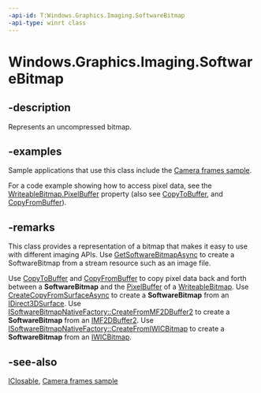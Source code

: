 ```yaml
---
-api-id: T:Windows.Graphics.Imaging.SoftwareBitmap
-api-type: winrt class
---
```


<!-- Class syntax.
public class SoftwareBitmap : Windows.Foundation.IClosable, Windows.Graphics.Imaging.ISoftwareBitmap
-->

# Windows.Graphics.Imaging.SoftwareBitmap

## -description
Represents an uncompressed bitmap.

## -examples

Sample applications that use this class include the [Camera frames sample](/samples/microsoft/windows-universal-samples/cameraframes/).

For a code example showing how to access pixel data, see the [WriteableBitmap.PixelBuffer](/uwp/api/windows.ui.xaml.media.imaging.writeablebitmap.pixelbuffer) property (also see [CopyToBuffer](softwarebitmap_copytobuffer_1167750415.md), and [CopyFromBuffer](softwarebitmap_copyfrombuffer_50356126.md)).

## -remarks
This class provides a representation of a bitmap that makes it easy to use with different imaging APIs. Use [GetSoftwareBitmapAsync](bitmapdecoder_getsoftwarebitmapasync_1163471917.md) to create a SoftwareBitmap from a stream resource such as an image file.

Use [CopyToBuffer](softwarebitmap_copytobuffer_1167750415.md) and [CopyFromBuffer](softwarebitmap_copyfrombuffer_50356126.md) to copy pixel data back and forth between a **SoftwareBitmap** and the [PixelBuffer](../windows.ui.xaml.media.imaging/writeablebitmap_pixelbuffer.md) of a [WriteableBitmap](../windows.ui.xaml.media.imaging/writeablebitmap.md).
Use [CreateCopyFromSurfaceAsync](softwarebitmap_createcopyfromsurfaceasync_1666076722.md) to create a **SoftwareBitmap** from an [IDirect3DSurface](../windows.graphics.directx.direct3d11/idirect3dsurface.md).
Use [ISoftwareBitmapNativeFactory::CreateFromMF2DBuffer2](/windows/win32/api/windows.graphics.imaging.interop/nf-windows-graphics-imaging-interop-isoftwarebitmapnativefactory-createfrommf2dbuffer2) to create a **SoftwareBitmap** from an [IMF2DBuffer2](/windows/win32/api/mfobjects/nn-mfobjects-imf2dbuffer2).
Use [ISoftwareBitmapNativeFactory::CreateFromIWICBitmap](/windows/win32/api/windows.graphics.imaging.interop/nf-windows-graphics-imaging-interop-isoftwarebitmapnativefactory-createfromwicbitmap) to create a **SoftwareBitmap** from an [IWICBitmap](/windows/desktop/api/wincodec/nn-wincodec-iwicbitmap).


## -see-also
[IClosable](../windows.foundation/iclosable.md), [Camera frames sample](/samples/microsoft/windows-universal-samples/cameraframes/)
